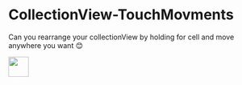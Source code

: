 # CollectionView-TouchMovments
Can you rearrange your collectionView by holding for cell and move anywhere you want 😊




<img src="https://imgur.com/dcRDKOi.gif" width="40" height="40" />
